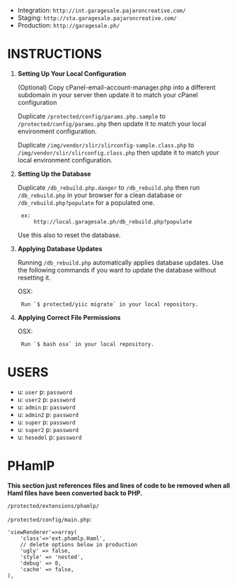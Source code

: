 * Integration: `http://int.garagesale.pajaroncreative.com/`
* Staging: `http://sta.garagesale.pajaroncreative.com/`
* Production: `http://garagesale.ph/`

# INSTRUCTIONS

1. **Setting Up Your Local Configuration**

	(Optional) Copy cPanel-email-account-manager.php into a different subdomain in your server
		then update it to match your cPanel configuration

	Duplicate `/protected/config/params.php.sample` to `/protected/config/params.php`
		then update it to match your local environment configuration.

	Duplicate `/img/vendor/slir/slirconfig-sample.class.php` to `/img/vendor/slir/slirconfig.class.php`
		then update it to match your local environment configuration.

2. **Setting Up the Database**

	Duplicate `/db_rebuild.php.danger` to `/db_rebuild.php`
		then run `/db_rebuild.php` in your browser for a clean database
			or `/db_rebuild.php?populate` for a populated one.

		ex:
			http://local.garagesale.ph/db_rebuild.php?populate

	Use this also to reset the database.

3. **Applying Database Updates**

	Running `/db_rebuild.php` automatically applies database updates.
	Use the following commands if you want to update the database without resetting it.

	OSX:

		Run `$ protected/yiic migrate` in your local repository.

4. **Applying Correct File Permissions**

	OSX:

		Run `$ bash osx` in your local repository.

# USERS

* u: `user` p: `password`
* u: `user2` p: `password`
* u: `admin` p: `password`
* u: `admin2` p: `password`
* u: `super` p: `password`
* u: `super2` p: `password`
* u: `hesedel` p: `password`

# PHamlP

**This section just references files and lines of code to be removed when all Haml files have been converted back to PHP.**

`/protected/extensions/phamlp/`

`/protected/config/main.php`:

	'viewRenderer'=>array(
		'class'=>'ext.phamlp.Haml',
		// delete options below in production
		'ugly' => false,
		'style' => 'nested',
		'debug' => 0,
		'cache' => false,
	),
